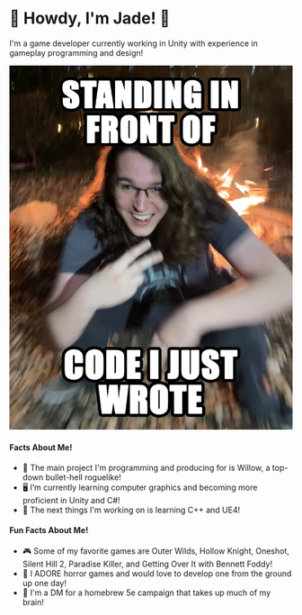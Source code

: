 # 👋 Howdy, I'm Jade! 👋

I'm a game developer currently working in Unity with experience in gameplay programming and design!

<img src="https://github.com/ControlledChaos0/ControlledChaos0/blob/main/IMG_3297.png" alt="drawing" width="600"/>

#### Facts About Me!
- 💞️ The main project I'm programming and producing for is Willow, a top-down bullet-hell roguelike!
- 🖥️ I’m currently learning computer graphics and becoming more proficient in Unity and C#!
- 🔨 The next things I'm working on is learning C++ and UE4!

#### Fun Facts About Me!
- 🎮 Some of my favorite games are Outer Wilds, Hollow Knight, Oneshot, Silent Hill 2, Paradise Killer, and Getting Over It with Bennett Foddy!
- 👻 I ADORE horror games and would love to develop one from the ground up one day!
- 🎲 I'm a DM for a homebrew 5e campaign that takes up much of my brain!


<!---
ControlledChaos0/ControlledChaos0 is a ✨ special ✨ repository because its `README.md` (this file) appears on your GitHub profile.
You can click the Preview link to take a look at your changes.
--->
